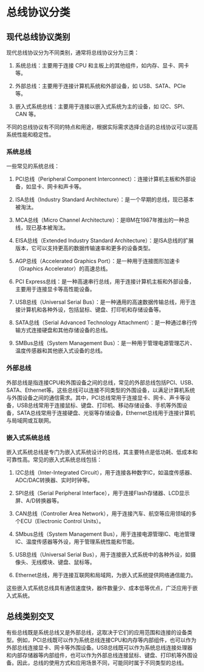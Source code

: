 # 总线协议分类  

## 现代总线协议类别  

现代总线协议分为不同类别，通常将总线协议分为三类：

1. 系统总线：主要用于连接 CPU 和主板上的其他组件，如内存、显卡、网卡等。

2. 外部总线：主要用于连接计算机系统和外部设备，如 USB、SATA、PCIe 等。

3. 嵌入式系统总线：主要用于连接以嵌入式系统为主的设备，如 I2C、SPI、CAN 等。

不同的总线协议有不同的特点和用途，根据实际需求选择合适的总线协议可以提高系统性能和稳定性。  

### 系统总线  

一些常见的系统总线：

1. PCI总线（Peripheral Component Interconnect）：连接计算机主板和外部设备，如显卡、网卡和声卡等。

2. ISA总线（Industry Standard Architecture）：是一个早期的总线，现已基本被淘汰。

3. MCA总线（Micro Channel Architecture）：是IBM在1987年推出的一种总线，现已基本被淘汰。

4. EISA总线（Extended Industry Standard Architecture）：是ISA总线的扩展版本，它可以支持更高的数据传输速率和更多的设备类型。

5. AGP总线（Accelerated Graphics Port）：是一种用于连接图形加速卡（Graphics Accelerator）的高速总线。

6. PCI Express总线：是一种高速串行总线，用于连接计算机主板和外部设备，主要用于连接显卡等高性能设备。

7. USB总线（Universal Serial Bus）：是一种通用的高速数据传输总线，用于连接计算机和各种外设，包括鼠标、键盘、打印机和存储设备等。

8. SATA总线（Serial Advanced Technology Attachment）：是一种通过串行传输方式连接硬盘和其他存储设备的总线。

9. SMBus总线（System Management Bus）：是一种用于管理电源管理芯片、温度传感器和其他嵌入式设备的总线。  

### 外部总线  

外部总线是指连接CPU和外围设备之间的总线，常见的外部总线包括PCI、USB、SATA、Ethernet等。这些总线可以连接不同类型的外围设备，以满足计算机系统与外围设备之间的通信需求。其中，PCI总线常用于连接显卡、网卡、声卡等设备，USB总线常用于连接鼠标、键盘、打印机、移动存储设备、手机等外围设备，SATA总线常用于连接硬盘、光驱等存储设备，Ethernet总线用于连接计算机与局域网或互联网。  

### 嵌入式系统总线  

嵌入式系统总线是专门为嵌入式系统设计的总线，其主要特点是低功耗、低成本和可靠性高。常见的嵌入式系统总线包括：

1. I2C总线（Inter-Integrated Circuit），用于连接各种数字IC，如温度传感器、ADC/DAC转换器、实时时钟等。

2. SPI总线（Serial Peripheral Interface），用于连接Flash存储器、LCD显示屏、A/D转换器等。

3. CAN总线（Controller Area Network），用于连接汽车、航空等应用领域的多个ECU（Electronic Control Units）。

4. SMbus总线（System Management Bus），用于连接电源管理IC、电池管理IC、温度传感器等外设，用于管理系统性能和节能。

5. USB总线（Universal Serial Bus），用于连接嵌入式系统中的各种外设，如摄像头、无线模块、键盘、鼠标等。

6. Ethernet总线，用于连接互联网和局域网，为嵌入式系统提供网络通信能力。

这些嵌入式系统总线具有通信速度快，器件数量少、成本低等优点，广泛应用于嵌入式系统。  

## 总线类别交叉  

有些总线既是系统总线又是外部总线，这取决于它们的应用范围和连接的设备类型。例如，PCI总线既可以作为系统总线连接CPU和内存等内部组件，也可以作为外部总线连接显卡、网卡等外围设备。USB总线既可以作为系统总线连接处理器和内部存储器等内部组件，也可以作为外部总线连接鼠标、键盘、打印机等外围设备。因此，总线的使用方式和应用场景不同，可能同时属于不同类型的总线。  
